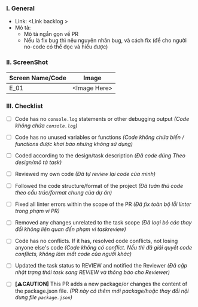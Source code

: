### I. General

- Link: <Link backlog \>
- Mô tả:
  + Mô tả ngắn gọn về PR
  + Nếu là fix bug thì nêu nguyên nhân bug, và cách fix (để cho người no-code có thể đọc và hiểu được)

### II. ScreenShot

| Screen Name/Code | Image         |
| ---------------- | ------------- |
| E_01             | <Image Here\> |


### III. Checklist

- [ ] Code has no `console.log` statements or other debugging output *(Code không chứa `console.log`)*
- [ ] Code has no unused variables or functions *(Code không chứa biến / functions được khai báo nhưng không sử dụng)*
- [ ] Coded according to the design/task description *(Đã code đúng Theo design/mô tả task)*
- [ ] Reviewed my own code *(Đã tự review lại code của mình)*
- [ ] Followed the code structure/format of the project *(Đã tuân thủ code theo cấu trúc/format chung của dự án)*
- [ ] Fixed all linter errors within the scope of the PR *(Đã fix toàn bộ lỗi linter trong phạm vi PR)*
- [ ] Removed any changes unrelated to the task scope *(Đã loại bỏ các thay đổi không liên quan đến phạm vi taskreview)*
- [ ] Code has no conflicts. If it has, resolved code conflicts, not losing anyone else's code *(Code không có conflict. Nếu thì đã giải quyết code conflicts, không làm mất code của người khác)*
- [ ] Updated the task status to REVIEW and notified the Reviewer *(Đã cập nhật trạng thái task sang REVIEW và thông báo cho Reviewer)*

- [ ] **[⚠️CAUTION]** This PR adds a new package/or changes the content of the package.json file. *(PR này có thêm mới package/hoặc thay đổi nội dung file `package.json`)*
